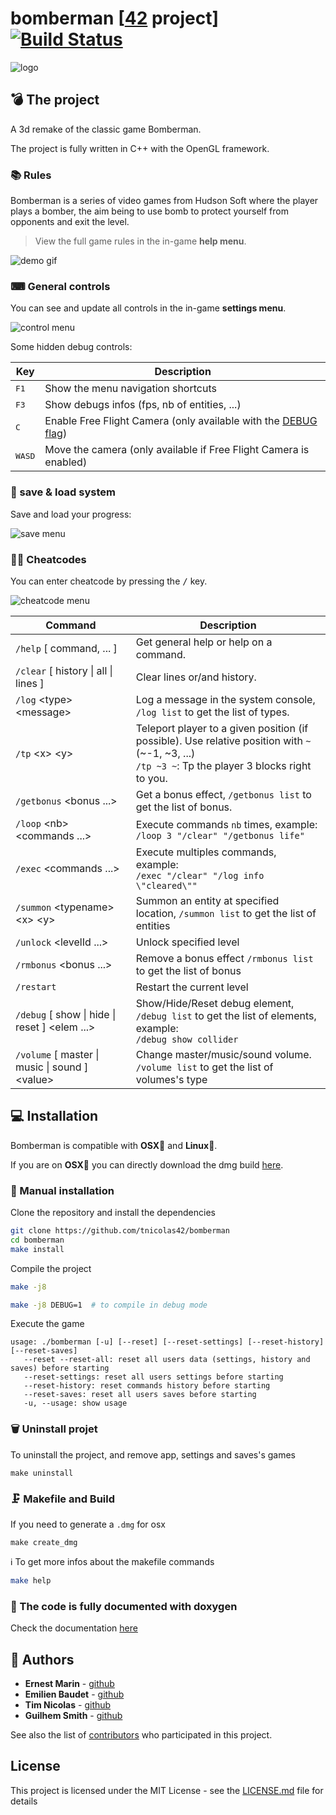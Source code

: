 # bomberman [[42](https://www.42.fr/) project] [![Build Status](https://travis-ci.com/tnicolas42/bomberman.svg?branch=master)](https://travis-ci.com/tnicolas42/bomberman)

![logo](https://github.com/tnicolas42/bomberman-assets/blob/master/imgs/bomberman-logo.png)

## 💣 The project

A 3d remake of the classic game Bomberman.

The project is fully written in C++ with the OpenGL framework.

### 📚 Rules

Bomberman is a series of video games from Hudson Soft where the player plays a bomber, the aim being to use bomb to protect yourself from opponents and exit the level.

> View the full game rules in the in-game **help menu**.

![demo gif](../media/bombermanDemo.gif?raw=true)

### ⌨ General controls

You can see and update all controls in the in-game **settings menu**.

![control menu](../media/ControlsMenu.png?raw=true)

Some hidden debug controls:

| Key  | Description |
| --- | --- |
| <kbd>F1</kbd> | Show the menu navigation shortcuts |
| <kbd>F3</kbd> | Show debugs infos (fps, nb of entities, ...) |
| <kbd>C</kbd> | Enable Free Flight Camera (only available with the [DEBUG flag](#-manual-installation)) |
| <kbd>W</kbd><kbd>A</kbd><kbd>S</kbd><kbd>D</kbd> | Move the camera (only available if Free Flight Camera is enabled) |

### 💾 save & load system

Save and load your progress:

![save menu](../media/saveMenu.png?raw=true)

### 👩‍💻 Cheatcodes

You can enter cheatcode by pressing the <kbd>/</kbd> key.

![cheatcode menu](../media/cheatcode.png?raw=true)

| Command  | Description |
| --- | --- |
| `/help` [&nbsp;command, ...&nbsp;]  | Get general help or help on a command.  |
| `/clear` [&nbsp;history \| all \| lines&nbsp;]  | Clear lines or/and history.  |
| `/log` \<type> \<message>  | Log a message in the system console, `/log list` to get the list of types.  |
| `/tp` \<x> \<y>  | Teleport player to a given position (if possible). Use relative position with `~` (~-1, ~3, ...)<br>`/tp ~3 ~`: Tp the player 3 blocks right to you.  |
| `/getbonus` <bonus ...>  | Get a bonus effect, `/getbonus list` to get the list of bonus.  |
| `/loop` \<nb> \<commands&nbsp;...>  | Execute commands `nb` times, example:<br>`/loop 3 "/clear" "/getbonus life"`  |
| `/exec` \<commands&nbsp;...>  | Execute multiples commands, example:<br>`/exec "/clear" "/log info \"cleared\""`  |
| `/summon` \<typename> \<x> \<y>  | Summon an entity at specified location, `/summon list` to get the list of entities   |
| `/unlock` \<levelId&nbsp;...>  | Unlock specified level  |
| `/rmbonus` \<bonus&nbsp;...>  | Remove a bonus effect `/rmbonus list` to get the list of bonus  |
| `/restart`   | Restart the current level  |
| `/debug` [&nbsp;show \| hide \| reset&nbsp;] \<elem ...>  | Show/Hide/Reset debug element, `/debug list` to get the list of elements, example:<br>`/debug show collider`  |
| `/volume` [&nbsp;master \| music \| sound&nbsp;] \<value>  | Change master/music/sound volume. `/volume list` to get the list of volumes's type |

## 💻 Installation

Bomberman is compatible with **OSX🍎** and **Linux🐧**.

If you are on **OSX🍎** you can directly download the dmg build [here](https://www.dropbox.com/s/uk0l9rlvxbrjpoo/bomberman.dmg?dl=0).

### 👷 Manual installation

Clone the repository and install the dependencies
```bash
git clone https://github.com/tnicolas42/bomberman
cd bomberman
make install
```

Compile the project

```bash
make -j8
```

```bash
make -j8 DEBUG=1  # to compile in debug mode
```

Execute the game
 ```usage
usage: ./bomberman [-u] [--reset] [--reset-settings] [--reset-history] [--reset-saves]
	--reset --reset-all: reset all users data (settings, history and saves) before starting
	--reset-settings: reset all users settings before starting
	--reset-history: reset commands history before starting
	--reset-saves: reset all users saves before starting
	-u, --usage: show usage
```

### 🗑 Uninstall projet

To uninstall the project, and remove app, settings and saves's games
```
make uninstall
```

### 🗜 Makefile and Build

If you need to generate a `.dmg` for osx
```
make create_dmg
```

ℹ️ To get more infos about the makefile commands
```bash
make help
```

### 📖 The code is fully documented with doxygen
Check the documentation [here](https://tnicolas42.github.io/bomberman)

## 🦄 Authors

* **Ernest Marin** - [github](https://github.com/zer0nim)
* **Emilien Baudet** - [github](https://github.com/ebaudet)
* **Tim Nicolas** - [github](https://github.com/tnicolas42)
* **Guilhem Smith** - [github](https://github.com/guilhemSmith)

See also the list of [contributors](https://github.com/tnicolas42/bomberman/graphs/contributors) who participated in this project.

## License

This project is licensed under the MIT License - see the [LICENSE.md](LICENSE.md) file for details
